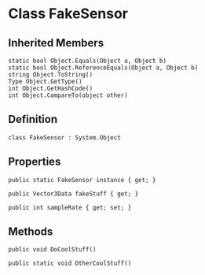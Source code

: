 # Class FakeSensor

## Inherited Members
```
static bool Object.Equals(Object a, Object b)
static bool Object.ReferenceEquals(Object a, Object b)
string Object.ToString()
Type Object.GetType()
int Object.GetHashCode()
int Object.CompareTo(object other)
```

## Definition

`class FakeSensor : System.Object`

## Properties

`public static FakeSensor instance { get; }`

`public Vector3Data fakeStuff { get; }`
        
`public int sampleRate { get; set; }`

## Methods

`public void DoCoolStuff()`

`public static void OtherCoolStuff()`